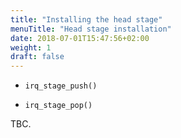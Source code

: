 ```yaml
---
title: "Installing the head stage"
menuTitle: "Head stage installation"
date: 2018-07-01T15:47:56+02:00
weight: 1
draft: false
---
```


- `irq_stage_push()`

- `irq_stage_pop()`

TBC.

